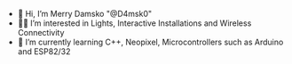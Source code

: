 - 👋 Hi, I’m Merry Damsko "@D4msk0"
- 👀💡 I’m interested in Lights, Interactive Installations and Wireless Connectivity
- 🌱 I’m currently learning C++, Neopixel, Microcontrollers such as Arduino and ESP82/32

<!---
d4msk0/d4msk0 is a ✨ special ✨ repository because its `README.md` (this file) appears on your GitHub profile.
You can click the Preview link to take a look at your changes.
--->
